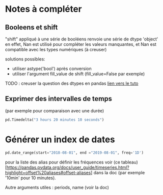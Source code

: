 # Notes à compléter

## Booleens et shift


"shift" appliqué à une série de booléens renvoie une série de dtype 'object'
en effet, Nan est utilisé pour compléter les valeurs manquantes, et Nan est compatible avec les types numériques (à creuser)

solutions possibles:
- utiliser astype('bool') après conversion
- utiliser l'argument fill_value de shift (fill_value=False par exemple)

TODO : creuser la question des dtypes en pandas
[lien vers le tuto](https://pandas.pydata.org/pandas-docs/stable/user_guide/basics.html#dtypes)


## Exprimer des intervalles de temps

(par exemple pour comparaison avec une durée)
```python
pd.Timedelta("3 hours 20 minutes 10 seconds")
```

# Générer un index de dates

```python
pd.date_range(start="2018-08-01", end ="2019-08-01", freq='1D')
```
pour la liste des alias pour définir les fréquences voir (ce tableau)[https://pandas.pydata.org/docs/user_guide/timeseries.html?highlight=offset%20aliases#offset-aliases] dans la doc (par exemple '10min' pour 10 minutes).

Autre arguments utiles : periods, name (voir la doc)
